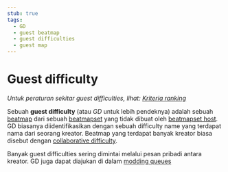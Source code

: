 ```yaml
---
stub: true
tags:
  - GD
  - guest beatmap
  - guest difficulties
  - guest map
---
```


# Guest difficulty

*Untuk peraturan sekitar guest difficulties, lihat: [Kriteria ranking](/wiki/Ranking_Criteria)*

Sebuah **guest difficulty** (atau *GD* untuk lebih pendeknya) adalah sebuah [beatmap](/wiki/Beatmap) dari sebuah [beatmapset](/wiki/Beatmap/Beatmapsets) yang tidak dibuat oleh [beatmapset host](/wiki/Beatmap/Beatmapsets/Beatmapset_host). GD biasanya diidentifikasikan dengan sebuah difficulty name yang terdapat nama dari seorang kreator. Beatmap yang terdapat banyak kreator biasa disebut dengan [collaborative difficulty](/wiki/Beatmap/Beatmap_collaborations).

Banyak guest difficulties sering dimintai melalui pesan pribadi antara kreator. GD juga dapat diajukan di dalam [modding queues](https://osu.ppy.sh/community/forums/60)
